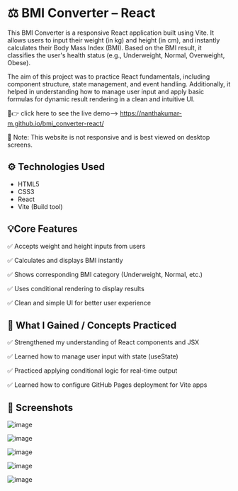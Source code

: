 # ⚖️ BMI Converter – React 

This BMI Converter is a responsive React application built using Vite. It allows users to input their weight (in kg) and height (in cm), and instantly calculates their Body Mass Index (BMI). Based on the BMI result, it classifies the user's health status (e.g., Underweight, Normal, Overweight, Obese).

The aim of this project was to practice React fundamentals, including component structure, state management, and event handling. Additionally, it helped in understanding how to manage user input and apply basic formulas for dynamic result rendering in a clean and intuitive UI.

🔗👉 click here to see the live demo--> https://nanthakumar-m.github.io/bmi_converter-react/

🚫 Note: This website is not responsive and is best viewed on desktop screens.

## ⚙️ Technologies Used

- HTML5
- CSS3
- React
- Vite (Build tool)

## 💡Core Features

✅ Accepts weight and height inputs from users

✅ Calculates and displays BMI instantly

✅ Shows corresponding BMI category (Underweight, Normal, etc.)

✅ Uses conditional rendering to display results

✅ Clean and simple UI for better user experience

## 🎯 What I Gained  / Concepts Practiced

✅ Strengthened my understanding of React components and JSX

✅ Learned how to manage user input with state (useState)

✅ Practiced applying conditional logic for real-time output

✅ Learned how to configure GitHub Pages deployment for Vite apps

## 📸 Screenshots

![image](https://github.com/user-attachments/assets/fb8c2661-6ca1-4f49-aa9f-c2166e7b1ba2)

![image](https://github.com/user-attachments/assets/cb79cdff-53bd-4d39-96ab-1c02991c15e0)

![image](https://github.com/user-attachments/assets/93bcd030-e0fd-4b7e-8a86-6abb4acddda6)

![image](https://github.com/user-attachments/assets/af8d2c35-f16d-4031-9983-0db74fe918c8)

![image](https://github.com/user-attachments/assets/878a5c97-3f18-44ea-ae28-b4352ad05c93)

